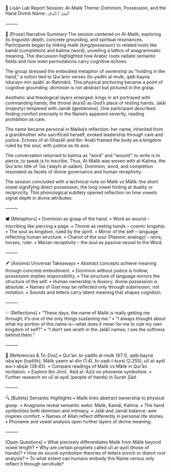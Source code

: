 🧪 Lisān Lab Report
Session: Al-Malik
Theme: Dominion, Possession, and the Hand
Divine Name: ٱلْمَلِك / ٱلْمَالِك

⸻

🌿 [Prose] Narrative Summary
The session centered on Al-Malik, exploring its linguistic depth, concrete grounding, and spiritual resonances. Participants began by linking malik (king/possessor) to related roots like kamāl (completion) and kalima (word), unveiling a lattice of anagrammatic meaning. The discussion highlighted how Arabic roots radiate semantic fields and how even permutations carry cognitive echoes.

The group stressed the embodied metaphor of ownership as “holding in the hand,” a notion tied to Qur’anic verses (bi-yadihi al-mulk, qalb bayna isbaʿayn min aṣābiʿ ar-Raḥmān). This physical anchoring became a point of cognitive grounding: dominion is not abstract but pictured in the grasp.

Aesthetic and theological layers emerged: kings in art portrayed with commanding hands; the throne (kursī) as God’s place of resting hands; Jalāl (majesty) tempered with Jamāl (gentleness). One participant described finding comfort precisely in the Name’s apparent severity, reading prohibition as care.

The name became personal in Malika’s reflection: her name, inherited from a grandmother who sacrificed herself, evoked leadership through care and justice. Echoes of al-Ghazālī and Ibn ʿArabī framed the body as a kingdom ruled by the soul, with justice as its axis.

The conversation returned to kalima as “word” and “wound”: to write is to pierce, to speak is to inscribe. Thus, Al-Malik was woven with al-Kalima, the Qur’anic title of ʿĪsā (ʿalayhi al-salām). Dominion, word, and completion resonated as facets of divine governance and human receptivity.

The session concluded with a technical note on Malik vs Mālik: the short vowel signifying direct possession, the long vowel hinting at duality or reciprocity. This phonological subtlety opened reflection on how vowels signal depth in divine attributes.

⸻

🕊️ [Metaphors] 
	•	Dominion as grasp of the hand.
	•	Word as wound – inscribing like piercing a page.
	•	Throne as resting hands – cosmic kingship.
	•	The soul as kingdom, ruled by the spirit.
	•	Mirror of the self – language reflecting human structure.
	•	Chariot of the soul (Platonic analogy) – reins, horses, ruler.
	•	Marian receptivity – the soul as passive vessel to the Word.

⸻

🪶 [Axioms] Universal Takeaways
	•	Abstract concepts achieve meaning through concrete embodiment.
	•	Dominion without justice is hollow; possession implies responsibility.
	•	The structure of language mirrors the structure of the self.
	•	Human ownership is illusory; divine possession is absolute.
	•	Names of God may be reflected only through submission, not imitation.
	•	Sounds and letters carry latent meaning that shapes cognition.

⸻

✨ [Reflections] 
	•	“These days, the name of Malik is really getting me through; it’s one of the only things sustaining me.”
	•	“I always thought about what my portion of this name is—what does it mean for me to rule my own kingdom of self?”
	•	“I don’t see wrath in the Jalālī names; I see the softness behind them.”

⸻

📖 [References & To-Dos]
	•	Qur’an: bi-yadihi al-mulk (67:1), qalb bayna isbaʿayn (ḥadīth), Mālik yawm al-dīn (1:4), bi-yadi-l-kursī (2:255), ulī al-aydī wa-l-abṣār (38:45).
	•	Compare readings of Malik vs Mālik in Qurʾān recitation.
	•	Explore Ibn Jinnī, ʿAbd al-ʿAzīz on phoneme symbolism.
	•	Further research on ulī al-aydī (people of hands) in Surah Ṣād.

⸻

🔍 [Bullets] Semantic Highlights
	•	Malik links abstract ownership to physical grasp.
	•	Anagrams reveal semantic webs: Malik, Kamāl, Kalima.
	•	The hand symbolizes both dominion and intimacy.
	•	Jalāl and Jamāl balance: awe inspires comfort.
	•	Names of Allah reflect differently in personal life stories.
	•	Phoneme and vowel analysis open further layers of divine meaning.

⸻

[Open Questions]
	•	What precisely differentiates Malik from Mālik beyond vowel length?
	•	Why are certain prophets called ulī al-aydī (those of hands)?
	•	How do sound-symbolism theories of letters enrich or distort root analysis?
	•	To what extent can humans embody this Name versus only reflect it through servitude?

